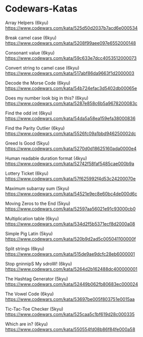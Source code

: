 # Codewars-Katas

Array Helpers (6kyu)
https://www.codewars.com/kata/525d50d2037b7acd6e000534

Break camel case (6kyu)
https://www.codewars.com/kata/5208f99aee097e6552000148

Consonant value (6kyu)
https://www.codewars.com/kata/59c633e7dcc4053512000073

Convert string to camel case (6kyu)
https://www.codewars.com/kata/517abf86da9663f1d2000003

Decode the Morse Code (6kyu)
https://www.codewars.com/kata/54b724efac3d5402db00065e

Does my number look big in this? (6kyu)
https://www.codewars.com/kata/5287e858c6b5a9678200083c

Find the odd int (6kyu)
https://www.codewars.com/kata/54da5a58ea159efa38000836

Find the Parity Outlier (6kyu)
https://www.codewars.com/kata/5526fc09a1bbd946250002dc

Greed Is Good (5kyu) 
https://www.codewars.com/kata/5270d0d18625160ada0000e4

Human readable duration format (4kyu)
https://www.codewars.com/kata/52742f58faf5485cae000b9a

Lottery Ticket (6kyu)
https://www.codewars.com/kata/57f625992f4d53c24200070e

Maximum subarray sum (5kyu)
https://www.codewars.com/kata/54521e9ec8e60bc4de000d6c

Moving Zeros to the End (5kyu)
https://www.codewars.com/kata/52597aa56021e91c93000cb0

Multiplication table (6kyu)
https://www.codewars.com/kata/534d2f5b5371ecf8d2000a08

Simple Pig Latin (5kyu)
https://www.codewars.com/kata/520b9d2ad5c005041100000f

Split strings (6kyu)
https://www.codewars.com/kata/515de9ae9dcfc28eb6000001

Stop gninnipS My sdroW! (6kyu)
https://www.codewars.com/kata/5264d2b162488dc400000001

The Hashtag Generator (5kyu)
https://www.codewars.com/kata/52449b062fb80683ec000024

The Vowel Code (6kyu)
https://www.codewars.com/kata/53697be005f803751e0015aa

Tic-Tac-Toe Checker (5kyu)
https://www.codewars.com/kata/525caa5c1bf619d28c000335

Which are in? (6kyu)
https://www.codewars.com/kata/550554fd08b86f84fe000a58
